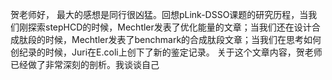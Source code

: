 贺老师好，
  最大的感想是同行很凶猛。回想pLink-DSSO课题的研究历程，当我们刚探索stepHCD的时候，Mechtler发表了优化能量的文章；当我们还在设计合成肽段的时候，Mechtler发表了benchmark的合成肽段文章；当我们在思考如何创纪录的时候，Juri在E.coli上创下了新的鉴定记录。
  关于这个文章内容，贺老师已经做了非常深刻的剖析。我谈谈自己